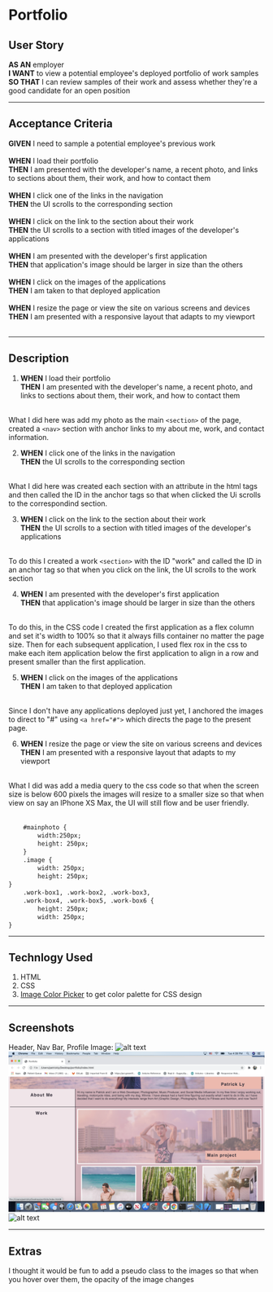 # Portfolio

## User Story
**AS AN** employer<br>
**I WANT** to view a potential employee's deployed portfolio of work samples<br>
**SO THAT** I can review samples of their work and assess whether they're a good candidate for an open position
<hr>

## Acceptance Criteria
**GIVEN** I need to sample a potential employee's previous work<br><br>
**WHEN** I load their portfolio<br>
**THEN** I am presented with the developer's name, a recent photo, and links to sections about them, their work, and how to contact them<br><br>
**WHEN** I click one of the links in the navigation<br>
**THEN** the UI scrolls to the corresponding section<br><br>
**WHEN** I click on the link to the section about their work<br>
**THEN** the UI scrolls to a section with titled images of the developer's applications<br><br>
**WHEN** I am presented with the developer's first application<br>
**THEN** that application's image should be larger in size than the others<br><br>
**WHEN** I click on the images of the applications<br>
**THEN** I am taken to that deployed application<br><br>
**WHEN** I resize the page or view the site on various screens and devices<br>
**THEN** I am presented with a responsive layout that adapts to my viewport<br><br>
<hr>

## Description

1) **WHEN** I load their portfolio<br>
**THEN** I am presented with the developer's name, a recent photo, and links to sections about them, their work, and how to contact them<br><br>

What I did here was add my photo as the main ```<section>``` of the page, created a ```<nav>``` section with anchor links to my about me, work, and contact information. 

2) **WHEN** I click one of the links in the navigation<br>
**THEN** the UI scrolls to the corresponding section<br><br>

What I did here was created each section with an attribute in the html tags and then called the ID in the anchor tags so that when clicked the Ui scrolls to the correspondind section.

3) **WHEN** I click on the link to the section about their work<br>
**THEN** the UI scrolls to a section with titled images of the developer's applications<br><br>

To do this I created a work ```<section>``` with the ID "work" and called the ID in an anchor tag so that when you click on the link, the UI scrolls to the work section

4. **WHEN** I am presented with the developer's first application<br>
**THEN** that application's image should be larger in size than the others<br><br>

To do this, in the CSS code I created the first application as a flex column and set it's width to 100% so that it always fills container no matter the page size. Then for each subsequent application, I used flex rox in the css to make each item application below the first application to align in a row and present smaller than the first application. 

5. **WHEN** I click on the images of the applications<br>
**THEN** I am taken to that deployed application<br><br>

Since I don't have any applications deployed just yet, I anchored the images to direct to "#" using ```<a href="#">``` which directs the page to the present page. 

6. **WHEN** I resize the page or view the site on various screens and devices<br>
**THEN** I am presented with a responsive layout that adapts to my viewport<br><br>

What I did was add a media query to the css code so that when the screen size is below 600 pixels the images will resize to a smaller size so that when view on say an IPhone XS Max, the UI will still flow and be user friendly. <br><br>
``` @media screen and (max-width: 600px) {
    #mainphoto {
        width:250px;
        height: 250px;
    }
    .image {
        width: 250px;
        height: 250px;
}
    .work-box1, .work-box2, .work-box3,
    .work-box4, .work-box5, .work-box6 {
        height: 250px;
        width: 250px;
}
```
<hr>

## Technlogy Used
1. HTML
2. CSS
3. [Image Color Picker](https://imagecolorpicker.com/en) to get color palette for CSS design
<hr>

## Screenshots
Header, Nav Bar, Profile Image:
![alt text](header.png)
![alt text](main.png)
![alt text](footer.png)
<hr>

## Extras
I thought it would be fun to add a pseudo class to the images so that when you hover over them, the opacity of the image changes









